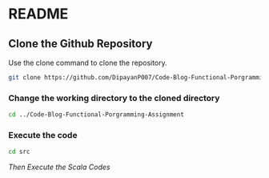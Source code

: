# README

## Clone the Github Repository

Use the clone command to clone the repository.
```bash
git clone https://github.com/DipayanP007/Code-Blog-Functional-Porgramming-Assignment.git
```
### Change the working directory to the cloned directory
```bash
cd ../Code-Blog-Functional-Porgramming-Assignment
```
### Execute the code
```bash
cd src
```
*Then Execute the Scala Codes*